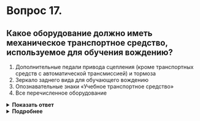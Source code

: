 # Вопрос 17.

## Какое оборудование должно иметь механическое транспортное средство, используемое для обучения вождению?

1. Дополнительные педали привода сцепления (кроме транспортных средств с автоматической трансмиссией) и тормоза
2. Зеркало заднего вида для обучающего вождению
3. Опознавательные знаки «Учебное транспортное средство»
4. Все перечисленное оборудование

<details>
<summary><b>Показать ответ</b></summary>
Правильный ответ: 4
</details>
<details>
<summary><b>Подробнее</b></summary>
Правильный ответ – все перечисленное оборудование, согласно Пункта 21.5 ПДД и и Пункта 5 Основных положений по допуску
</details>